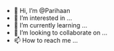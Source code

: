 - 👋 Hi, I’m @Parihaan
- 👀 I’m interested in ...
- 🌱 I’m currently learning ...
- 💞️ I’m looking to collaborate on ...
- 📫 How to reach me ...

<!---
Parihaan/Parihaan is a ✨ special ✨ repository because its `README.md` (this file) appears on your GitHub profile.
You can click the Preview link to take a look at your changes.
--->
